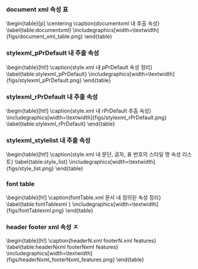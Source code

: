 ### document xml 속성 표 
\begin{table}[p]
\centering
\caption{documentxml 내 추출 속성}
\label{table:documentxml}
\includegraphics[width=\textwidth]{figs/document_xml_table.png}
\end{table}

### stylexml_pPrDefault  내 추출 속성
\begin{table}[ht!]
\caption{style.xml 내 pPrDefault 속성 정리}
\label{table:stylexml_pPrDefault}
\includegraphics[width=\textwidth]{figs/stylexml_pPrDefault.png}
\end{table}

### stylexml_rPrDefault 내 추출 속성
\begin{table}[ht!]
\caption{style.xml 내 rPrDefault 추출 속성}
\includegraphics[width=\textwidth]{figs/stylexml_rPrDefault.png}
\label{table:stylexml_rPrDefault}
\end{table}

### stylexml_stylelist  내 추출 속성
\begin{table}[ht!]
\caption{style.xml 내 문단, 글자, 표 번호의 스타일 명 속성 리스트}
\label{table:style_list}
\includegraphics[width=\textwidth]{figs/style_list.png}
\end{table}

### font table 
\begin{table}[h!]
\caption{fontTable.xml 문서 내 정의된 속성 정리}
\label{table:fontTablexml }
\includegraphics[width=\textwidth]{figs/fontTablexml.png}
\end{table}

### header footer xml 속성 ㅈ

\begin{table}[h!]
\caption{headerN.xml footerN.xml features}
\label{table:headerNxml footerNxml features}
\includegraphics[width=\textwidth]{figs/headerNxml_footerNxml_features.png}
\end{table}
